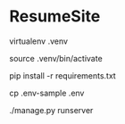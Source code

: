 # ResumeSite


virtualenv .venv

source .venv/bin/activate

pip install -r requirements.txt

cp .env-sample .env

./manage.py runserver
